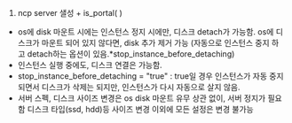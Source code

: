 1. ncp server 샐성 + is_portal(          )
-  os에 disk 마운트 시에는 인스턴스 정지 시에만, 디스크 detach가 가능함. os에 디스크가 마운트 되어 있지 않다면, disk 추가 제거 가능 (자동으로 인스턴스 중지 하고 detach하는 옵션이 있음.*stop_instance_before_detaching)
-  인스턴스 실행 중에도, 디스크 연결은 가능함.
-  stop_instance_before_detaching = "true" : true일 경우 인스턴스가 자동 중지 되면서 디스크가 삭제는 되지만, 인스턴스가 다시 자동으로 살지 않음.
-  서버 스펙, 디스크 사이즈 변경은 os disk 마운트 유무 상관 없이, 서버 정지가 필요함 디스크 타입(ssd, hdd)등 사이즈 변경 이외에 모든 설정은 변경 불가능
